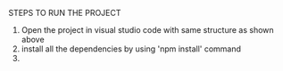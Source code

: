 STEPS TO RUN THE PROJECT

1. Open the project in visual studio code with same structure as shown above
2. install all the dependencies by using 'npm install' command
3. 
